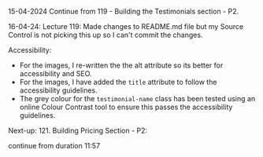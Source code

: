15-04-2024
Continue from 119 - Building the Testimonials section - P2.

16-04-24:
Lecture 119: Made changes to README.md file but my Source Control is not picking this up so I can't commit the changes.

Accessibility:

- For the images, I re-written the the alt attribute so its better for accessibility and SEO.
- For the images, I have added the `title` attribute to follow the accessibility guidelines.
- The grey colour for the `testimonial-name` class has been tested using an online Colour Contrast tool to ensure this passes the accessibility guidelines.

Next-up: 121. Building Pricing Section - P2:

continue from duration 11:57
